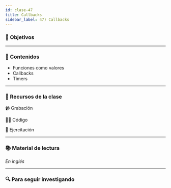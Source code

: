 ```yaml
---
id: clase-47
title: Callbacks
sidebar_label: 47) Callbacks
---
```


### 🏁 Objetivos

---

### 📝 Contenidos

- Funciones como valores
- Callbacks
- Timers

---

### 🚀 Recursos de la clase

📹 Grabación

👩‍💻 Código

💪 Ejercitación

---

### 📚 Material de lectura

_En inglés_

---

### 🔍 Para seguir investigando
